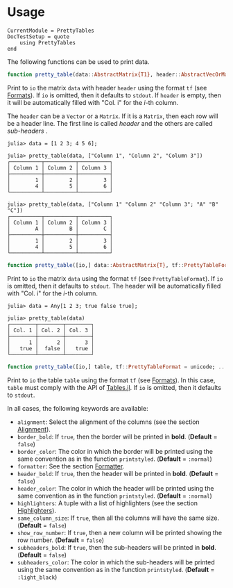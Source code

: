 Usage
=====

```@meta
CurrentModule = PrettyTables
DocTestSetup = quote
    using PrettyTables
end
```

The following functions can be used to print data.

```julia
function pretty_table(data::AbstractMatrix{T1}, header::AbstractVecOrMat{T2}; kwargs...) where {T1,T2}
```

Print to `io` the matrix `data` with header `header` using the format `tf` (see
[Formats](@ref)). If `io` is omitted, then it defaults to `stdout`. If `header`
is empty, then it will be automatically filled with "Col. i" for the *i*-th
column.

The `header` can be a `Vector` or a `Matrix`. If it is a `Matrix`, then each row
will be a header line. The first line is called *header* and the others are
called *sub-headers* .

```jldoctest
julia> data = [1 2 3; 4 5 6];

julia> pretty_table(data, ["Column 1", "Column 2", "Column 3"])
┌──────────┬──────────┬──────────┐
│ Column 1 │ Column 2 │ Column 3 │
├──────────┼──────────┼──────────┤
│        1 │        2 │        3 │
│        4 │        5 │        6 │
└──────────┴──────────┴──────────┘

julia> pretty_table(data, ["Column 1" "Column 2" "Column 3"; "A" "B" "C"])
┌──────────┬──────────┬──────────┐
│ Column 1 │ Column 2 │ Column 3 │
│        A │        B │        C │
├──────────┼──────────┼──────────┤
│        1 │        2 │        3 │
│        4 │        5 │        6 │
└──────────┴──────────┴──────────┘
```

``` julia
function pretty_table([io,] data::AbstractMatrix{T}, tf::PrettyTableFormat = unicode; ...) where T
```

Print to `io` the matrix `data` using the format `tf` (see `PrettyTableFormat`).
If `io` is omitted, then it defaults to `stdout`. The header will be
automatically filled with "Col. i" for the *i*-th column.

```jldoctest
julia> data = Any[1 2 3; true false true];

julia> pretty_table(data)
┌────────┬────────┬────────┐
│ Col. 1 │ Col. 2 │ Col. 3 │
├────────┼────────┼────────┤
│      1 │      2 │      3 │
│   true │  false │   true │
└────────┴────────┴────────┘
```

```julia
function pretty_table([io,] table, tf::PrettyTableFormat = unicode; ...)
```

Print to `io` the table `table` using the format `tf` (see [Formats](@ref)).  In
this case, `table` must comply with the API of
[Tables.jl](https://github.com/JuliaData/Tables.jl). If `io` is omitted, then it
defaults to `stdout`.

In all cases, the following keywords are available:

* `alignment`: Select the alignment of the columns (see the section
               [Alignment](@ref)).
* `border_bold`: If `true`, then the border will be printed in **bold**.
                 (**Default** = `false`)
* `border_color`: The color in which the border will be printed using the same
                  convention as in the function `printstyled`. (**Default** =
                  `:normal`)
* `formatter`: See the section [Formatter](@ref).
* `header_bold`: If `true`, then the header will be printed in **bold**.
                 (**Default** = `false`)
* `header_color`: The color in which the header will be printed using the same
                  convention as in the function `printstyled`. (**Default** =
                  `:normal`)
* `highlighters`: A tuple with a list of highlighters (see the section
                  [Highlighters](@ref)).
* `same_column_size`: If `true`, then all the columns will have the same size.
                      (**Default** = `false`)
* `show_row_number`: If `true`, then a new column will be printed showing the
                     row number. (**Default** = `false`)
* `subheaders_bold`: If `true`, then the sub-headers will be printed in
                     **bold**. (**Default** = `false`)
* `subheaders_color`: The color in which the sub-headers will be printed using
                      the same convention as in the function `printstyled`.
                      (**Default** = `:light_black`)
